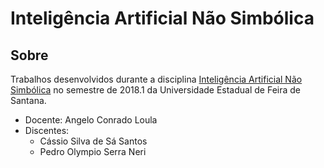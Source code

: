 # Inteligência Artificial Não Simbólica

## Sobre

Trabalhos desenvolvidos durante a disciplina [Inteligência Artificial Não Simbólica](http://aulas.artificial.eng.br/Home/exa868) no semestre de 2018.1 da Universidade Estadual de Feira de Santana.

- Docente: Angelo Conrado Loula
- Discentes:
    - Cássio Silva de Sá Santos
    - Pedro Olympio Serra Neri